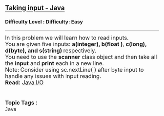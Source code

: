<h2><a href="https://www.geeksforgeeks.org/problems/taking-input-java/1?page=1&category=Java&status=unsolved&sortBy=submissions">Taking input - Java</a></h2><h3>Difficulty Level : Difficulty: Easy</h3><hr><div class="problems_problem_content__Xm_eO"><p><span style="font-size: 18px;">In this problem we will learn how to read inputs.<br>You are given five&nbsp;inputs:&nbsp;<strong>a(integer), b(float )</strong>,&nbsp;<strong>c(long), d(byte), and s(string)&nbsp;</strong>respectively.&nbsp;<br>You need to use the <strong>scanner</strong> class object and then take all the <strong>input</strong> and <strong>print</strong> each in a new line.</span><span style="font-size: 18px;"><br>Note:</span><strong><span style="font-size: 18px;">&nbsp;</span></strong><span style="font-size: 18px;">Consider using sc.nextLine( ) after byte input to handle any issues with input reading.<br></span><span style="font-size: 18px;"><strong>Read:</strong>&nbsp;<a href="https://www.geeksforgeeks.org/ways-to-read-input-from-console-in-java/">Java I/O</a></span></p></div><br><p><span style=font-size:18px><strong>Topic Tags : </strong><br><code>Java</code>&nbsp;